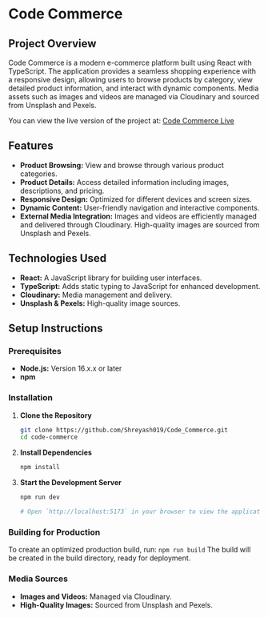 # Code Commerce

## Project Overview

Code Commerce is a modern e-commerce platform built using React with TypeScript. The application provides a seamless shopping experience with a responsive design, allowing users to browse products by category, view detailed product information, and interact with dynamic components. Media assets such as images and videos are managed via Cloudinary and sourced from Unsplash and Pexels.

You can view the live version of the project at: [Code Commerce Live](https://code-e-commerce.netlify.app/)

## Features

- **Product Browsing:** View and browse through various product categories.
- **Product Details:** Access detailed information including images, descriptions, and pricing.
- **Responsive Design:** Optimized for different devices and screen sizes.
- **Dynamic Content:** User-friendly navigation and interactive components.
- **External Media Integration:** Images and videos are efficiently managed and delivered through Cloudinary. High-quality images are sourced from Unsplash and Pexels.

## Technologies Used

- **React:** A JavaScript library for building user interfaces.
- **TypeScript:** Adds static typing to JavaScript for enhanced development.
- **Cloudinary:** Media management and delivery.
- **Unsplash & Pexels:** High-quality image sources.

## Setup Instructions

### Prerequisites

- **Node.js:** Version 16.x.x or later
- **npm**

### Installation

1. **Clone the Repository**

   ```bash
   git clone https://github.com/Shreyash019/Code_Commerce.git
   cd code-commerce

2. **Install Dependencies**

   ```bash
   npm install

3. **Start the Development Server**
   ```bash
   npm run dev

   # Open `http://localhost:5173` in your browser to view the application.

### Building for Production

To create an optimized production build, run: `npm run build`
The build will be created in the build directory, ready for deployment.

### Media Sources

- **Images and Videos:** Managed via Cloudinary.
- **High-Quality Images:** Sourced from Unsplash and Pexels.
  
